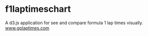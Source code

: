 # f1laptimeschart
A d3.js application for see and compare formula 1 lap times visually.
www.gplaptimes.com
